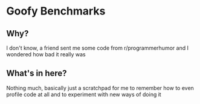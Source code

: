 # Goofy Benchmarks

## Why?

I don't know, a friend sent me some code from r/programmerhumor and I wondered how bad it really was

## What's in here?

Nothing much, basically just a scratchpad for me to remember how to even profile code at all and to experiment with new ways of doing it
